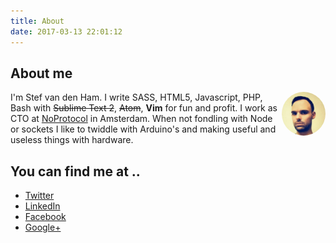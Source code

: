 ```yaml
---
title: About
date: 2017-03-13 22:01:12
---
```


## About me

<div style="float: right;">
  <img src="/images/avatar.jpg" alt="Stef van den Ham (Hyra)" style="width: 70px; border-radius: 50%;" />
</div>

I'm Stef van den Ham. I write SASS, HTML5, Javascript, PHP, Bash with ~~Sublime Text 2~~, ~~Atom~~, **Vim** for fun and profit. I work as CTO at [NoProtocol](http://noprotocol.nl) in Amsterdam. When not fondling with Node or sockets I like to twiddle with Arduino's and making useful and useless things with hardware.

## You can find me at ..

- [Twitter](http://twitter.com/hyra)
- [LinkedIn](http://nl.linkedin.com/pub/stef-van-den-ham/14/652/212)
- [Facebook](https://www.facebook.com/stefvdham)
- [Google+](https://plus.google.com/u/0/102230925443628784177/posts)